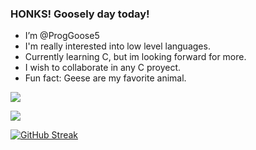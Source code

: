 ### HONKS! Goosely day today! 

- I’m @ProgGoose5
- I'm really interested into low level languages.
- Currently learning C, but im looking forward for more.
- I wish to collaborate in any C proyect.
- Fun fact: Geese are my favorite animal.

![](https://raw.githubusercontent.com/ProgGoose5/PersonalStadistics/blob/master/generated/languages.svg)

![](https://raw.githubusercontent.com/ProgGoose5/PersonalStadistics/master/generated/languages.svg)
  
[![GitHub Streak](https://streak-stats.demolab.com/?user=ProgGoose5)](https://git.io/streak-stats)

